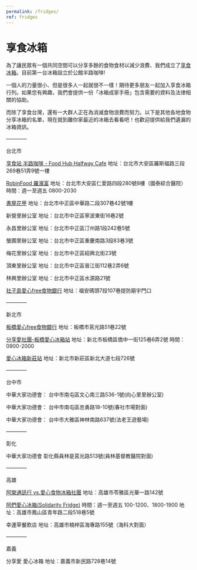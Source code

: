 ```yaml
---
permalink: /fridges/
ref: fridges
---
```


# 享食冰箱

為了讓民眾有一個共同空間可以分享多餘的食物食材以減少浪費、我們成立了[享食冰箱](https://drive.google.com/file/d/15cWiWr9Pvj-4s1pPWjtp7dTYd_6uZTGm/view?usp=sharing)。目前第一台冰箱設立於公館半路咖啡!

一個人的力量很小、但是很多人一起就很不一樣！期待更多朋友一起加入享食冰箱行列。如果您有興趣，我們會提供一份「冰箱成家手冊」包含需要的資料及法律相關的協助。

而除了享食台灣，還有一大群人正在為消滅食物浪費而努力。以下是其他各地食物分享冰箱的名單，現在就到離你家最近的冰箱去看看吧！也歡迎提供給我們遺漏的冰箱資訊。

————

台北市

[享食站 半路咖啡 - Food Hub Halfway Cafe](https://www.facebook.com/groups/FHHWK)
地址：台北市大安區羅斯福路三段269巷51弄9號一樓

[RobinFood 羅濱富](https://www.facebook.com/Share.RobinFood/)
地址：台北市大安區仁愛路四段280號8樓（國泰綜合醫院）
時間：週一至週五 0800-2030

[書屋花甲](https://www.facebook.com/housebook60/)
地址：台北市中正區中華路二段307巷42號1樓

新營里辦公室
地址：台北市中正區寧波東街16巷2號

永昌里辦公室
地址：台北市中正區汀州路1段242巷5號

螢圃里辦公室
地址：台北市中正區重慶南路3段83巷3號 

梅花里辦公室
地址：台北市中正區紹興北街23號

頂東里辦公室
地址：台北市中正區晉江街112巷2弄6號

林興里辦公室
地址：台北市中正區水源路21號

[社子島愛心free食物銀行](https://www.facebook.com/社子島愛心free食物銀行-392100044493153/)
地址：福安碼頭7段107巷提防廟宇門口

————

新北市

[板橋愛心free食物銀行](https://www.facebook.com/Love.Free.Food/)
地址：板橋市莒光路51巷22號

[分享愛社團-板橋愛心冰箱站](https://www.facebook.com/分享愛社團-板橋愛心冰箱站-133147634012858/)
地址：新北市板橋區僑中一街125巷6弄2號
時間：0900-2000

[愛心冰箱新莊站](https://www.facebook.com/LOVEREFRIGERATOR/)
地址：新北市新莊區新北大道七段726號

————

台中市

中華大家功德會：
台中市南屯區文心南三路536-1號(向心里里辦公室)

中華大家功德會：
台中市南屯區忠勇路18-10號(春社市場對面)

中華大家功德會：
台中市大雅區神林南路637號(法老王遊藝場)

————

彰化

中華大家功德會
彰化縣員林是莒光路513號(員林基督教醫院對面)

————

高雄

[阿榮通訊行 vs.愛心食物冰箱社團](https://www.facebook.com/groups/217928308379515/) 
地址：高雄市苓雅區光華一路142號

[阿們愛心冰箱(Solidarity Fridge)](https://www.facebook.com/groups/350488518616424/)
時間：週一至週五 100-1200、1800-1900
地址：高雄市鳳山區青年路二段518巷5號

幸運草餐飲店
地址：高雄市楠梓區海專路155號（海科大對面）

————

嘉義

分享愛 愛心冰箱
地址：嘉義市新民路728巷14號
